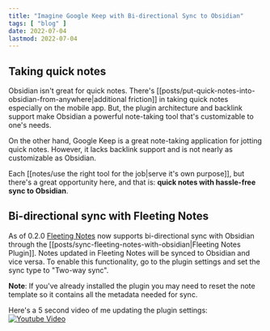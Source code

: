 ```yaml
---
title: "Imagine Google Keep with Bi-directional Sync to Obsidian"
tags: [ "blog" ]
date: 2022-07-04
lastmod: 2022-07-04
---
```

## Taking quick notes
Obsidian isn't great for quick notes. There's [[posts/put-quick-notes-into-obsidian-from-anywhere|additional friction]] in taking quick notes especially on the mobile app. But, the plugin architecture and backlink support make Obsidian a powerful note-taking tool that's customizable to one's needs. 

On the other hand, Google Keep is a great note-taking application for jotting quick notes. However, it lacks backlink support and is not nearly as customizable as Obsidian.

Each [[notes/use the right tool for the job|serve it's own purpose]], but there's a great opportunity here, and that is: **quick notes with hassle-free sync to Obsidian**.  

## Bi-directional sync with Fleeting Notes
As of 0.2.0 [Fleeting Notes](https://fleetingnotes.app) now supports bi-directional sync with Obsidian through the [[posts/sync-fleeting-notes-with-obsidian|Fleeting Notes Plugin]]. Notes updated in Fleeting Notes will be synced to Obsidian and vice versa. To enable this functionality, go to the plugin settings and set the sync type to "Two-way sync".

**Note**: If you've already installed the plugin you may need to reset the note template so it contains all the metadata needed for sync.

Here's a 5 second video of me updating the plugin settings:
[![Youtube Video](https://img.youtube.com/vi/c5hEU0P0NC8/0.jpg)](https://www.youtube.com/watch?v=c5hEU0P0NC8)
